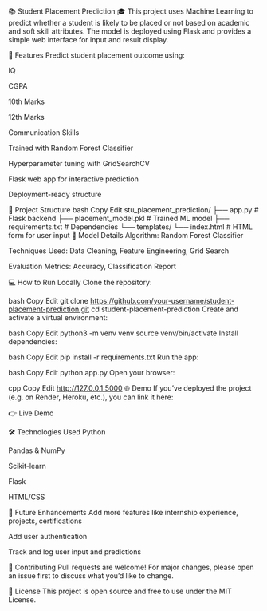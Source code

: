 
📚 Student Placement Prediction 🎓
This project uses Machine Learning to predict whether a student is likely to be placed or not based on academic and soft skill attributes. The model is deployed using Flask and provides a simple web interface for input and result display.

🚀 Features
Predict student placement outcome using:

IQ

CGPA

10th Marks

12th Marks

Communication Skills

Trained with Random Forest Classifier

Hyperparameter tuning with GridSearchCV

Flask web app for interactive prediction

Deployment-ready structure

📂 Project Structure
bash
Copy
Edit
stu_placement_prediction/
├── app.py                  # Flask backend
├── placement_model.pkl     # Trained ML model
├── requirements.txt        # Dependencies
└── templates/
    └── index.html          # HTML form for user input
🧠 Model Details
Algorithm: Random Forest Classifier

Techniques Used: Data Cleaning, Feature Engineering, Grid Search

Evaluation Metrics: Accuracy, Classification Report

💻 How to Run Locally
Clone the repository:

bash
Copy
Edit
git clone https://github.com/your-username/student-placement-prediction.git
cd student-placement-prediction
Create and activate a virtual environment:

bash
Copy
Edit
python3 -m venv venv
source venv/bin/activate
Install dependencies:

bash
Copy
Edit
pip install -r requirements.txt
Run the app:

bash
Copy
Edit
python app.py
Open your browser:

cpp
Copy
Edit
http://127.0.0.1:5000
🌐 Demo
If you’ve deployed the project (e.g. on Render, Heroku, etc.), you can link it here:

👉 Live Demo

🛠 Technologies Used
Python

Pandas & NumPy

Scikit-learn

Flask

HTML/CSS

📌 Future Enhancements
Add more features like internship experience, projects, certifications

Add user authentication

Track and log user input and predictions

🤝 Contributing
Pull requests are welcome! For major changes, please open an issue first to discuss what you’d like to change.

📄 License
This project is open source and free to use under the MIT License.

